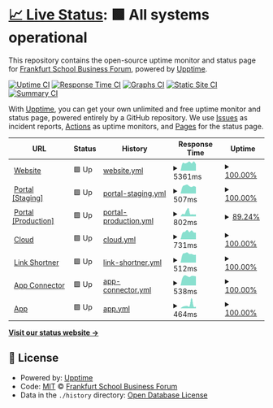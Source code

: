 # [📈 Live Status](https://Frankfurtschool-Business-Forum.github.io/status): <!--live status--> **🟩 All systems operational**

This repository contains the open-source uptime monitor and status page for [Frankfurt School Business Forum](https://initiatives.fs.de/fs-bforum/), powered by [Upptime](https://github.com/upptime/upptime).

[![Uptime CI](https://github.com/Frankfurtschool-Business-Forum/status/workflows/Uptime%20CI/badge.svg)](https://github.com/Frankfurtschool-Business-Forum/status/actions?query=workflow%3A%22Uptime+CI%22)
[![Response Time CI](https://github.com/Frankfurtschool-Business-Forum/status/workflows/Response%20Time%20CI/badge.svg)](https://github.com/Frankfurtschool-Business-Forum/status/actions?query=workflow%3A%22Response+Time+CI%22)
[![Graphs CI](https://github.com/Frankfurtschool-Business-Forum/status/workflows/Graphs%20CI/badge.svg)](https://github.com/Frankfurtschool-Business-Forum/status/actions?query=workflow%3A%22Graphs+CI%22)
[![Static Site CI](https://github.com/Frankfurtschool-Business-Forum/status/workflows/Static%20Site%20CI/badge.svg)](https://github.com/Frankfurtschool-Business-Forum/status/actions?query=workflow%3A%22Static+Site+CI%22)
[![Summary CI](https://github.com/Frankfurtschool-Business-Forum/status/workflows/Summary%20CI/badge.svg)](https://github.com/Frankfurtschool-Business-Forum/status/actions?query=workflow%3A%22Summary+CI%22)

With [Upptime](https://upptime.js.org), you can get your own unlimited and free uptime monitor and status page, powered entirely by a GitHub repository. We use [Issues](https://github.com/Frankfurtschool-Business-Forum/status/issues) as incident reports, [Actions](https://github.com/Frankfurtschool-Business-Forum/status/actions) as uptime monitors, and [Pages](https://Frankfurtschool-Business-Forum.github.io/status) for the status page.

<!--start: status pages-->
<!-- This summary is generated by Upptime (https://github.com/upptime/upptime) -->
<!-- Do not edit this manually, your changes will be overwritten -->
<!-- prettier-ignore -->
| URL | Status | History | Response Time | Uptime |
| --- | ------ | ------- | ------------- | ------ |
| <img alt="" src="https://icons.duckduckgo.com/ip3/initiatives.fs.de.ico" height="13"> [Website](https://initiatives.fs.de/fs-bforum/) | 🟩 Up | [website.yml](https://github.com/Frankfurtschool-Business-Forum/status/commits/HEAD/history/website.yml) | <details><summary><img alt="Response time graph" src="./graphs/website/response-time-week.png" height="20"> 5361ms</summary><br><a href="https://Frankfurtschool-Business-Forum.github.io/status/history/website"><img alt="Response time 5525" src="https://img.shields.io/endpoint?url=https%3A%2F%2Fraw.githubusercontent.com%2FFrankfurtschool-Business-Forum%2Fstatus%2FHEAD%2Fapi%2Fwebsite%2Fresponse-time.json"></a><br><a href="https://Frankfurtschool-Business-Forum.github.io/status/history/website"><img alt="24-hour response time 4385" src="https://img.shields.io/endpoint?url=https%3A%2F%2Fraw.githubusercontent.com%2FFrankfurtschool-Business-Forum%2Fstatus%2FHEAD%2Fapi%2Fwebsite%2Fresponse-time-day.json"></a><br><a href="https://Frankfurtschool-Business-Forum.github.io/status/history/website"><img alt="7-day response time 5361" src="https://img.shields.io/endpoint?url=https%3A%2F%2Fraw.githubusercontent.com%2FFrankfurtschool-Business-Forum%2Fstatus%2FHEAD%2Fapi%2Fwebsite%2Fresponse-time-week.json"></a><br><a href="https://Frankfurtschool-Business-Forum.github.io/status/history/website"><img alt="30-day response time 5525" src="https://img.shields.io/endpoint?url=https%3A%2F%2Fraw.githubusercontent.com%2FFrankfurtschool-Business-Forum%2Fstatus%2FHEAD%2Fapi%2Fwebsite%2Fresponse-time-month.json"></a><br><a href="https://Frankfurtschool-Business-Forum.github.io/status/history/website"><img alt="1-year response time 5525" src="https://img.shields.io/endpoint?url=https%3A%2F%2Fraw.githubusercontent.com%2FFrankfurtschool-Business-Forum%2Fstatus%2FHEAD%2Fapi%2Fwebsite%2Fresponse-time-year.json"></a></details> | <details><summary><a href="https://Frankfurtschool-Business-Forum.github.io/status/history/website">100.00%</a></summary><a href="https://Frankfurtschool-Business-Forum.github.io/status/history/website"><img alt="All-time uptime 100.00%" src="https://img.shields.io/endpoint?url=https%3A%2F%2Fraw.githubusercontent.com%2FFrankfurtschool-Business-Forum%2Fstatus%2FHEAD%2Fapi%2Fwebsite%2Fuptime.json"></a><br><a href="https://Frankfurtschool-Business-Forum.github.io/status/history/website"><img alt="24-hour uptime 100.00%" src="https://img.shields.io/endpoint?url=https%3A%2F%2Fraw.githubusercontent.com%2FFrankfurtschool-Business-Forum%2Fstatus%2FHEAD%2Fapi%2Fwebsite%2Fuptime-day.json"></a><br><a href="https://Frankfurtschool-Business-Forum.github.io/status/history/website"><img alt="7-day uptime 100.00%" src="https://img.shields.io/endpoint?url=https%3A%2F%2Fraw.githubusercontent.com%2FFrankfurtschool-Business-Forum%2Fstatus%2FHEAD%2Fapi%2Fwebsite%2Fuptime-week.json"></a><br><a href="https://Frankfurtschool-Business-Forum.github.io/status/history/website"><img alt="30-day uptime 100.00%" src="https://img.shields.io/endpoint?url=https%3A%2F%2Fraw.githubusercontent.com%2FFrankfurtschool-Business-Forum%2Fstatus%2FHEAD%2Fapi%2Fwebsite%2Fuptime-month.json"></a><br><a href="https://Frankfurtschool-Business-Forum.github.io/status/history/website"><img alt="1-year uptime 100.00%" src="https://img.shields.io/endpoint?url=https%3A%2F%2Fraw.githubusercontent.com%2FFrankfurtschool-Business-Forum%2Fstatus%2FHEAD%2Fapi%2Fwebsite%2Fuptime-year.json"></a></details>
| <img alt="" src="https://icons.duckduckgo.com/ip3/staging.fsbf.link.ico" height="13"> [Portal [Staging]](https://staging.fsbf.link) | 🟩 Up | [portal-staging.yml](https://github.com/Frankfurtschool-Business-Forum/status/commits/HEAD/history/portal-staging.yml) | <details><summary><img alt="Response time graph" src="./graphs/portal-staging/response-time-week.png" height="20"> 507ms</summary><br><a href="https://Frankfurtschool-Business-Forum.github.io/status/history/portal-staging"><img alt="Response time 617" src="https://img.shields.io/endpoint?url=https%3A%2F%2Fraw.githubusercontent.com%2FFrankfurtschool-Business-Forum%2Fstatus%2FHEAD%2Fapi%2Fportal-staging%2Fresponse-time.json"></a><br><a href="https://Frankfurtschool-Business-Forum.github.io/status/history/portal-staging"><img alt="24-hour response time 444" src="https://img.shields.io/endpoint?url=https%3A%2F%2Fraw.githubusercontent.com%2FFrankfurtschool-Business-Forum%2Fstatus%2FHEAD%2Fapi%2Fportal-staging%2Fresponse-time-day.json"></a><br><a href="https://Frankfurtschool-Business-Forum.github.io/status/history/portal-staging"><img alt="7-day response time 507" src="https://img.shields.io/endpoint?url=https%3A%2F%2Fraw.githubusercontent.com%2FFrankfurtschool-Business-Forum%2Fstatus%2FHEAD%2Fapi%2Fportal-staging%2Fresponse-time-week.json"></a><br><a href="https://Frankfurtschool-Business-Forum.github.io/status/history/portal-staging"><img alt="30-day response time 617" src="https://img.shields.io/endpoint?url=https%3A%2F%2Fraw.githubusercontent.com%2FFrankfurtschool-Business-Forum%2Fstatus%2FHEAD%2Fapi%2Fportal-staging%2Fresponse-time-month.json"></a><br><a href="https://Frankfurtschool-Business-Forum.github.io/status/history/portal-staging"><img alt="1-year response time 617" src="https://img.shields.io/endpoint?url=https%3A%2F%2Fraw.githubusercontent.com%2FFrankfurtschool-Business-Forum%2Fstatus%2FHEAD%2Fapi%2Fportal-staging%2Fresponse-time-year.json"></a></details> | <details><summary><a href="https://Frankfurtschool-Business-Forum.github.io/status/history/portal-staging">100.00%</a></summary><a href="https://Frankfurtschool-Business-Forum.github.io/status/history/portal-staging"><img alt="All-time uptime 100.00%" src="https://img.shields.io/endpoint?url=https%3A%2F%2Fraw.githubusercontent.com%2FFrankfurtschool-Business-Forum%2Fstatus%2FHEAD%2Fapi%2Fportal-staging%2Fuptime.json"></a><br><a href="https://Frankfurtschool-Business-Forum.github.io/status/history/portal-staging"><img alt="24-hour uptime 100.00%" src="https://img.shields.io/endpoint?url=https%3A%2F%2Fraw.githubusercontent.com%2FFrankfurtschool-Business-Forum%2Fstatus%2FHEAD%2Fapi%2Fportal-staging%2Fuptime-day.json"></a><br><a href="https://Frankfurtschool-Business-Forum.github.io/status/history/portal-staging"><img alt="7-day uptime 100.00%" src="https://img.shields.io/endpoint?url=https%3A%2F%2Fraw.githubusercontent.com%2FFrankfurtschool-Business-Forum%2Fstatus%2FHEAD%2Fapi%2Fportal-staging%2Fuptime-week.json"></a><br><a href="https://Frankfurtschool-Business-Forum.github.io/status/history/portal-staging"><img alt="30-day uptime 100.00%" src="https://img.shields.io/endpoint?url=https%3A%2F%2Fraw.githubusercontent.com%2FFrankfurtschool-Business-Forum%2Fstatus%2FHEAD%2Fapi%2Fportal-staging%2Fuptime-month.json"></a><br><a href="https://Frankfurtschool-Business-Forum.github.io/status/history/portal-staging"><img alt="1-year uptime 100.00%" src="https://img.shields.io/endpoint?url=https%3A%2F%2Fraw.githubusercontent.com%2FFrankfurtschool-Business-Forum%2Fstatus%2FHEAD%2Fapi%2Fportal-staging%2Fuptime-year.json"></a></details>
| <img alt="" src="https://icons.duckduckgo.com/ip3/apply.fs-businessforum.com.ico" height="13"> [Portal [Production]](https://apply.fs-businessforum.com) | 🟩 Up | [portal-production.yml](https://github.com/Frankfurtschool-Business-Forum/status/commits/HEAD/history/portal-production.yml) | <details><summary><img alt="Response time graph" src="./graphs/portal-production/response-time-week.png" height="20"> 802ms</summary><br><a href="https://Frankfurtschool-Business-Forum.github.io/status/history/portal-production"><img alt="Response time 802" src="https://img.shields.io/endpoint?url=https%3A%2F%2Fraw.githubusercontent.com%2FFrankfurtschool-Business-Forum%2Fstatus%2FHEAD%2Fapi%2Fportal-production%2Fresponse-time.json"></a><br><a href="https://Frankfurtschool-Business-Forum.github.io/status/history/portal-production"><img alt="24-hour response time 469" src="https://img.shields.io/endpoint?url=https%3A%2F%2Fraw.githubusercontent.com%2FFrankfurtschool-Business-Forum%2Fstatus%2FHEAD%2Fapi%2Fportal-production%2Fresponse-time-day.json"></a><br><a href="https://Frankfurtschool-Business-Forum.github.io/status/history/portal-production"><img alt="7-day response time 802" src="https://img.shields.io/endpoint?url=https%3A%2F%2Fraw.githubusercontent.com%2FFrankfurtschool-Business-Forum%2Fstatus%2FHEAD%2Fapi%2Fportal-production%2Fresponse-time-week.json"></a><br><a href="https://Frankfurtschool-Business-Forum.github.io/status/history/portal-production"><img alt="30-day response time 802" src="https://img.shields.io/endpoint?url=https%3A%2F%2Fraw.githubusercontent.com%2FFrankfurtschool-Business-Forum%2Fstatus%2FHEAD%2Fapi%2Fportal-production%2Fresponse-time-month.json"></a><br><a href="https://Frankfurtschool-Business-Forum.github.io/status/history/portal-production"><img alt="1-year response time 802" src="https://img.shields.io/endpoint?url=https%3A%2F%2Fraw.githubusercontent.com%2FFrankfurtschool-Business-Forum%2Fstatus%2FHEAD%2Fapi%2Fportal-production%2Fresponse-time-year.json"></a></details> | <details><summary><a href="https://Frankfurtschool-Business-Forum.github.io/status/history/portal-production">89.24%</a></summary><a href="https://Frankfurtschool-Business-Forum.github.io/status/history/portal-production"><img alt="All-time uptime 66.72%" src="https://img.shields.io/endpoint?url=https%3A%2F%2Fraw.githubusercontent.com%2FFrankfurtschool-Business-Forum%2Fstatus%2FHEAD%2Fapi%2Fportal-production%2Fuptime.json"></a><br><a href="https://Frankfurtschool-Business-Forum.github.io/status/history/portal-production"><img alt="24-hour uptime 100.00%" src="https://img.shields.io/endpoint?url=https%3A%2F%2Fraw.githubusercontent.com%2FFrankfurtschool-Business-Forum%2Fstatus%2FHEAD%2Fapi%2Fportal-production%2Fuptime-day.json"></a><br><a href="https://Frankfurtschool-Business-Forum.github.io/status/history/portal-production"><img alt="7-day uptime 89.24%" src="https://img.shields.io/endpoint?url=https%3A%2F%2Fraw.githubusercontent.com%2FFrankfurtschool-Business-Forum%2Fstatus%2FHEAD%2Fapi%2Fportal-production%2Fuptime-week.json"></a><br><a href="https://Frankfurtschool-Business-Forum.github.io/status/history/portal-production"><img alt="30-day uptime 66.72%" src="https://img.shields.io/endpoint?url=https%3A%2F%2Fraw.githubusercontent.com%2FFrankfurtschool-Business-Forum%2Fstatus%2FHEAD%2Fapi%2Fportal-production%2Fuptime-month.json"></a><br><a href="https://Frankfurtschool-Business-Forum.github.io/status/history/portal-production"><img alt="1-year uptime 66.72%" src="https://img.shields.io/endpoint?url=https%3A%2F%2Fraw.githubusercontent.com%2FFrankfurtschool-Business-Forum%2Fstatus%2FHEAD%2Fapi%2Fportal-production%2Fuptime-year.json"></a></details>
| <img alt="" src="https://icons.duckduckgo.com/ip3/cloud.fs-businessforum.com.ico" height="13"> [Cloud](https://cloud.fs-businessforum.com/status.php) | 🟩 Up | [cloud.yml](https://github.com/Frankfurtschool-Business-Forum/status/commits/HEAD/history/cloud.yml) | <details><summary><img alt="Response time graph" src="./graphs/cloud/response-time-week.png" height="20"> 731ms</summary><br><a href="https://Frankfurtschool-Business-Forum.github.io/status/history/cloud"><img alt="Response time 756" src="https://img.shields.io/endpoint?url=https%3A%2F%2Fraw.githubusercontent.com%2FFrankfurtschool-Business-Forum%2Fstatus%2FHEAD%2Fapi%2Fcloud%2Fresponse-time.json"></a><br><a href="https://Frankfurtschool-Business-Forum.github.io/status/history/cloud"><img alt="24-hour response time 621" src="https://img.shields.io/endpoint?url=https%3A%2F%2Fraw.githubusercontent.com%2FFrankfurtschool-Business-Forum%2Fstatus%2FHEAD%2Fapi%2Fcloud%2Fresponse-time-day.json"></a><br><a href="https://Frankfurtschool-Business-Forum.github.io/status/history/cloud"><img alt="7-day response time 731" src="https://img.shields.io/endpoint?url=https%3A%2F%2Fraw.githubusercontent.com%2FFrankfurtschool-Business-Forum%2Fstatus%2FHEAD%2Fapi%2Fcloud%2Fresponse-time-week.json"></a><br><a href="https://Frankfurtschool-Business-Forum.github.io/status/history/cloud"><img alt="30-day response time 756" src="https://img.shields.io/endpoint?url=https%3A%2F%2Fraw.githubusercontent.com%2FFrankfurtschool-Business-Forum%2Fstatus%2FHEAD%2Fapi%2Fcloud%2Fresponse-time-month.json"></a><br><a href="https://Frankfurtschool-Business-Forum.github.io/status/history/cloud"><img alt="1-year response time 756" src="https://img.shields.io/endpoint?url=https%3A%2F%2Fraw.githubusercontent.com%2FFrankfurtschool-Business-Forum%2Fstatus%2FHEAD%2Fapi%2Fcloud%2Fresponse-time-year.json"></a></details> | <details><summary><a href="https://Frankfurtschool-Business-Forum.github.io/status/history/cloud">100.00%</a></summary><a href="https://Frankfurtschool-Business-Forum.github.io/status/history/cloud"><img alt="All-time uptime 100.00%" src="https://img.shields.io/endpoint?url=https%3A%2F%2Fraw.githubusercontent.com%2FFrankfurtschool-Business-Forum%2Fstatus%2FHEAD%2Fapi%2Fcloud%2Fuptime.json"></a><br><a href="https://Frankfurtschool-Business-Forum.github.io/status/history/cloud"><img alt="24-hour uptime 100.00%" src="https://img.shields.io/endpoint?url=https%3A%2F%2Fraw.githubusercontent.com%2FFrankfurtschool-Business-Forum%2Fstatus%2FHEAD%2Fapi%2Fcloud%2Fuptime-day.json"></a><br><a href="https://Frankfurtschool-Business-Forum.github.io/status/history/cloud"><img alt="7-day uptime 100.00%" src="https://img.shields.io/endpoint?url=https%3A%2F%2Fraw.githubusercontent.com%2FFrankfurtschool-Business-Forum%2Fstatus%2FHEAD%2Fapi%2Fcloud%2Fuptime-week.json"></a><br><a href="https://Frankfurtschool-Business-Forum.github.io/status/history/cloud"><img alt="30-day uptime 100.00%" src="https://img.shields.io/endpoint?url=https%3A%2F%2Fraw.githubusercontent.com%2FFrankfurtschool-Business-Forum%2Fstatus%2FHEAD%2Fapi%2Fcloud%2Fuptime-month.json"></a><br><a href="https://Frankfurtschool-Business-Forum.github.io/status/history/cloud"><img alt="1-year uptime 100.00%" src="https://img.shields.io/endpoint?url=https%3A%2F%2Fraw.githubusercontent.com%2FFrankfurtschool-Business-Forum%2Fstatus%2FHEAD%2Fapi%2Fcloud%2Fuptime-year.json"></a></details>
| <img alt="" src="https://icons.duckduckgo.com/ip3/fsbf.link.ico" height="13"> [Link Shortner](https://fsbf.link/rest/health) | 🟩 Up | [link-shortner.yml](https://github.com/Frankfurtschool-Business-Forum/status/commits/HEAD/history/link-shortner.yml) | <details><summary><img alt="Response time graph" src="./graphs/link-shortner/response-time-week.png" height="20"> 512ms</summary><br><a href="https://Frankfurtschool-Business-Forum.github.io/status/history/link-shortner"><img alt="Response time 557" src="https://img.shields.io/endpoint?url=https%3A%2F%2Fraw.githubusercontent.com%2FFrankfurtschool-Business-Forum%2Fstatus%2FHEAD%2Fapi%2Flink-shortner%2Fresponse-time.json"></a><br><a href="https://Frankfurtschool-Business-Forum.github.io/status/history/link-shortner"><img alt="24-hour response time 459" src="https://img.shields.io/endpoint?url=https%3A%2F%2Fraw.githubusercontent.com%2FFrankfurtschool-Business-Forum%2Fstatus%2FHEAD%2Fapi%2Flink-shortner%2Fresponse-time-day.json"></a><br><a href="https://Frankfurtschool-Business-Forum.github.io/status/history/link-shortner"><img alt="7-day response time 512" src="https://img.shields.io/endpoint?url=https%3A%2F%2Fraw.githubusercontent.com%2FFrankfurtschool-Business-Forum%2Fstatus%2FHEAD%2Fapi%2Flink-shortner%2Fresponse-time-week.json"></a><br><a href="https://Frankfurtschool-Business-Forum.github.io/status/history/link-shortner"><img alt="30-day response time 557" src="https://img.shields.io/endpoint?url=https%3A%2F%2Fraw.githubusercontent.com%2FFrankfurtschool-Business-Forum%2Fstatus%2FHEAD%2Fapi%2Flink-shortner%2Fresponse-time-month.json"></a><br><a href="https://Frankfurtschool-Business-Forum.github.io/status/history/link-shortner"><img alt="1-year response time 557" src="https://img.shields.io/endpoint?url=https%3A%2F%2Fraw.githubusercontent.com%2FFrankfurtschool-Business-Forum%2Fstatus%2FHEAD%2Fapi%2Flink-shortner%2Fresponse-time-year.json"></a></details> | <details><summary><a href="https://Frankfurtschool-Business-Forum.github.io/status/history/link-shortner">100.00%</a></summary><a href="https://Frankfurtschool-Business-Forum.github.io/status/history/link-shortner"><img alt="All-time uptime 100.00%" src="https://img.shields.io/endpoint?url=https%3A%2F%2Fraw.githubusercontent.com%2FFrankfurtschool-Business-Forum%2Fstatus%2FHEAD%2Fapi%2Flink-shortner%2Fuptime.json"></a><br><a href="https://Frankfurtschool-Business-Forum.github.io/status/history/link-shortner"><img alt="24-hour uptime 100.00%" src="https://img.shields.io/endpoint?url=https%3A%2F%2Fraw.githubusercontent.com%2FFrankfurtschool-Business-Forum%2Fstatus%2FHEAD%2Fapi%2Flink-shortner%2Fuptime-day.json"></a><br><a href="https://Frankfurtschool-Business-Forum.github.io/status/history/link-shortner"><img alt="7-day uptime 100.00%" src="https://img.shields.io/endpoint?url=https%3A%2F%2Fraw.githubusercontent.com%2FFrankfurtschool-Business-Forum%2Fstatus%2FHEAD%2Fapi%2Flink-shortner%2Fuptime-week.json"></a><br><a href="https://Frankfurtschool-Business-Forum.github.io/status/history/link-shortner"><img alt="30-day uptime 100.00%" src="https://img.shields.io/endpoint?url=https%3A%2F%2Fraw.githubusercontent.com%2FFrankfurtschool-Business-Forum%2Fstatus%2FHEAD%2Fapi%2Flink-shortner%2Fuptime-month.json"></a><br><a href="https://Frankfurtschool-Business-Forum.github.io/status/history/link-shortner"><img alt="1-year uptime 100.00%" src="https://img.shields.io/endpoint?url=https%3A%2F%2Fraw.githubusercontent.com%2FFrankfurtschool-Business-Forum%2Fstatus%2FHEAD%2Fapi%2Flink-shortner%2Fuptime-year.json"></a></details>
| <img alt="" src="https://icons.duckduckgo.com/ip3/rapunzel.fsbusinessforum.de.ico" height="13"> [App Connector](https://rapunzel.fsbusinessforum.de/) | 🟩 Up | [app-connector.yml](https://github.com/Frankfurtschool-Business-Forum/status/commits/HEAD/history/app-connector.yml) | <details><summary><img alt="Response time graph" src="./graphs/app-connector/response-time-week.png" height="20"> 538ms</summary><br><a href="https://Frankfurtschool-Business-Forum.github.io/status/history/app-connector"><img alt="Response time 583" src="https://img.shields.io/endpoint?url=https%3A%2F%2Fraw.githubusercontent.com%2FFrankfurtschool-Business-Forum%2Fstatus%2FHEAD%2Fapi%2Fapp-connector%2Fresponse-time.json"></a><br><a href="https://Frankfurtschool-Business-Forum.github.io/status/history/app-connector"><img alt="24-hour response time 530" src="https://img.shields.io/endpoint?url=https%3A%2F%2Fraw.githubusercontent.com%2FFrankfurtschool-Business-Forum%2Fstatus%2FHEAD%2Fapi%2Fapp-connector%2Fresponse-time-day.json"></a><br><a href="https://Frankfurtschool-Business-Forum.github.io/status/history/app-connector"><img alt="7-day response time 538" src="https://img.shields.io/endpoint?url=https%3A%2F%2Fraw.githubusercontent.com%2FFrankfurtschool-Business-Forum%2Fstatus%2FHEAD%2Fapi%2Fapp-connector%2Fresponse-time-week.json"></a><br><a href="https://Frankfurtschool-Business-Forum.github.io/status/history/app-connector"><img alt="30-day response time 583" src="https://img.shields.io/endpoint?url=https%3A%2F%2Fraw.githubusercontent.com%2FFrankfurtschool-Business-Forum%2Fstatus%2FHEAD%2Fapi%2Fapp-connector%2Fresponse-time-month.json"></a><br><a href="https://Frankfurtschool-Business-Forum.github.io/status/history/app-connector"><img alt="1-year response time 583" src="https://img.shields.io/endpoint?url=https%3A%2F%2Fraw.githubusercontent.com%2FFrankfurtschool-Business-Forum%2Fstatus%2FHEAD%2Fapi%2Fapp-connector%2Fresponse-time-year.json"></a></details> | <details><summary><a href="https://Frankfurtschool-Business-Forum.github.io/status/history/app-connector">100.00%</a></summary><a href="https://Frankfurtschool-Business-Forum.github.io/status/history/app-connector"><img alt="All-time uptime 100.00%" src="https://img.shields.io/endpoint?url=https%3A%2F%2Fraw.githubusercontent.com%2FFrankfurtschool-Business-Forum%2Fstatus%2FHEAD%2Fapi%2Fapp-connector%2Fuptime.json"></a><br><a href="https://Frankfurtschool-Business-Forum.github.io/status/history/app-connector"><img alt="24-hour uptime 100.00%" src="https://img.shields.io/endpoint?url=https%3A%2F%2Fraw.githubusercontent.com%2FFrankfurtschool-Business-Forum%2Fstatus%2FHEAD%2Fapi%2Fapp-connector%2Fuptime-day.json"></a><br><a href="https://Frankfurtschool-Business-Forum.github.io/status/history/app-connector"><img alt="7-day uptime 100.00%" src="https://img.shields.io/endpoint?url=https%3A%2F%2Fraw.githubusercontent.com%2FFrankfurtschool-Business-Forum%2Fstatus%2FHEAD%2Fapi%2Fapp-connector%2Fuptime-week.json"></a><br><a href="https://Frankfurtschool-Business-Forum.github.io/status/history/app-connector"><img alt="30-day uptime 100.00%" src="https://img.shields.io/endpoint?url=https%3A%2F%2Fraw.githubusercontent.com%2FFrankfurtschool-Business-Forum%2Fstatus%2FHEAD%2Fapi%2Fapp-connector%2Fuptime-month.json"></a><br><a href="https://Frankfurtschool-Business-Forum.github.io/status/history/app-connector"><img alt="1-year uptime 100.00%" src="https://img.shields.io/endpoint?url=https%3A%2F%2Fraw.githubusercontent.com%2FFrankfurtschool-Business-Forum%2Fstatus%2FHEAD%2Fapi%2Fapp-connector%2Fuptime-year.json"></a></details>
| <img alt="" src="https://icons.duckduckgo.com/ip3/app.fs-businessforum.com.ico" height="13"> [App](https://app.fs-businessforum.com/) | 🟩 Up | [app.yml](https://github.com/Frankfurtschool-Business-Forum/status/commits/HEAD/history/app.yml) | <details><summary><img alt="Response time graph" src="./graphs/app/response-time-week.png" height="20"> 464ms</summary><br><a href="https://Frankfurtschool-Business-Forum.github.io/status/history/app"><img alt="Response time 385" src="https://img.shields.io/endpoint?url=https%3A%2F%2Fraw.githubusercontent.com%2FFrankfurtschool-Business-Forum%2Fstatus%2FHEAD%2Fapi%2Fapp%2Fresponse-time.json"></a><br><a href="https://Frankfurtschool-Business-Forum.github.io/status/history/app"><img alt="24-hour response time 239" src="https://img.shields.io/endpoint?url=https%3A%2F%2Fraw.githubusercontent.com%2FFrankfurtschool-Business-Forum%2Fstatus%2FHEAD%2Fapi%2Fapp%2Fresponse-time-day.json"></a><br><a href="https://Frankfurtschool-Business-Forum.github.io/status/history/app"><img alt="7-day response time 464" src="https://img.shields.io/endpoint?url=https%3A%2F%2Fraw.githubusercontent.com%2FFrankfurtschool-Business-Forum%2Fstatus%2FHEAD%2Fapi%2Fapp%2Fresponse-time-week.json"></a><br><a href="https://Frankfurtschool-Business-Forum.github.io/status/history/app"><img alt="30-day response time 385" src="https://img.shields.io/endpoint?url=https%3A%2F%2Fraw.githubusercontent.com%2FFrankfurtschool-Business-Forum%2Fstatus%2FHEAD%2Fapi%2Fapp%2Fresponse-time-month.json"></a><br><a href="https://Frankfurtschool-Business-Forum.github.io/status/history/app"><img alt="1-year response time 385" src="https://img.shields.io/endpoint?url=https%3A%2F%2Fraw.githubusercontent.com%2FFrankfurtschool-Business-Forum%2Fstatus%2FHEAD%2Fapi%2Fapp%2Fresponse-time-year.json"></a></details> | <details><summary><a href="https://Frankfurtschool-Business-Forum.github.io/status/history/app">100.00%</a></summary><a href="https://Frankfurtschool-Business-Forum.github.io/status/history/app"><img alt="All-time uptime 100.00%" src="https://img.shields.io/endpoint?url=https%3A%2F%2Fraw.githubusercontent.com%2FFrankfurtschool-Business-Forum%2Fstatus%2FHEAD%2Fapi%2Fapp%2Fuptime.json"></a><br><a href="https://Frankfurtschool-Business-Forum.github.io/status/history/app"><img alt="24-hour uptime 100.00%" src="https://img.shields.io/endpoint?url=https%3A%2F%2Fraw.githubusercontent.com%2FFrankfurtschool-Business-Forum%2Fstatus%2FHEAD%2Fapi%2Fapp%2Fuptime-day.json"></a><br><a href="https://Frankfurtschool-Business-Forum.github.io/status/history/app"><img alt="7-day uptime 100.00%" src="https://img.shields.io/endpoint?url=https%3A%2F%2Fraw.githubusercontent.com%2FFrankfurtschool-Business-Forum%2Fstatus%2FHEAD%2Fapi%2Fapp%2Fuptime-week.json"></a><br><a href="https://Frankfurtschool-Business-Forum.github.io/status/history/app"><img alt="30-day uptime 100.00%" src="https://img.shields.io/endpoint?url=https%3A%2F%2Fraw.githubusercontent.com%2FFrankfurtschool-Business-Forum%2Fstatus%2FHEAD%2Fapi%2Fapp%2Fuptime-month.json"></a><br><a href="https://Frankfurtschool-Business-Forum.github.io/status/history/app"><img alt="1-year uptime 100.00%" src="https://img.shields.io/endpoint?url=https%3A%2F%2Fraw.githubusercontent.com%2FFrankfurtschool-Business-Forum%2Fstatus%2FHEAD%2Fapi%2Fapp%2Fuptime-year.json"></a></details>

<!--end: status pages-->

[**Visit our status website →**](https://Frankfurtschool-Business-Forum.github.io/status)

## 📄 License

- Powered by: [Upptime](https://github.com/upptime/upptime)
- Code: [MIT](./LICENSE) © [Frankfurt School Business Forum](https://initiatives.fs.de/fs-bforum/)
- Data in the `./history` directory: [Open Database License](https://opendatacommons.org/licenses/odbl/1-0/)
